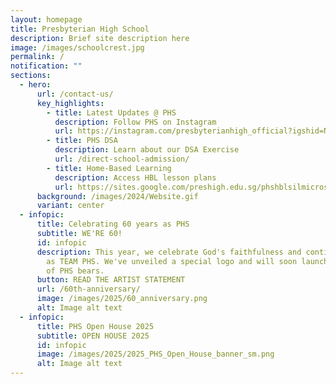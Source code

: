 ```yaml
---
layout: homepage
title: Presbyterian High School
description: Brief site description here
image: /images/schoolcrest.jpg
permalink: /
notification: ""
sections:
  - hero:
      url: /contact-us/
      key_highlights:
        - title: Latest Updates @ PHS
          description: Follow PHS on Instagram
          url: https://instagram.com/presbyterianhigh_official?igshid=NTc4MTIwNjQ2YQ==
        - title: PHS DSA
          description: Learn about our DSA Exercise
          url: /direct-school-admission/
        - title: Home-Based Learning
          description: Access HBL lesson plans
          url: https://sites.google.com/preshigh.edu.sg/phshblsilmicrosite/home
      background: /images/2024/Website.gif
      variant: center
  - infopic:
      title: Celebrating 60 years as PHS
      subtitle: WE'RE 60!
      id: infopic
      description: This year, we celebrate God's faithfulness and continue our mission
        as TEAM PHS. We've unveiled a special logo and will soon launch the sale
        of PHS bears.
      button: READ THE ARTIST STATEMENT
      url: /60th-anniversary/
      image: /images/2025/60_anniversary.png
      alt: Image alt text
  - infopic:
      title: PHS Open House 2025
      subtitle: OPEN HOUSE 2025
      id: infopic
      image: /images/2025/2025_PHS_Open_House_banner_sm.png
      alt: Image alt text
---
```

